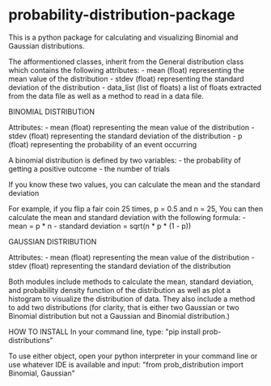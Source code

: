 # probability-distribution-package
This is a python package for calculating and visualizing Binomial and Gaussian distributions.

The afformentioned classes, inherit from the General distribution class which contains the following attributes: - mean (float) representing the mean value of the distribution - stdev (float) representing the standard deviation of the distribution - data_list (list of floats) a list of floats extracted from the data file as well as a method to read in a data file.

BINOMIAL DISTRIBUTION

Attributes: - mean (float) representing the mean value of the distribution - stdev (float) representing the standard deviation of the distribution - p (float) representing the probability of an event occurring

A binomial distribution is defined by two variables: - the probability of getting a positive outcome - the number of trials

If you know these two values, you can calculate the mean and the standard deviation

For example, if you flip a fair coin 25 times, p = 0.5 and n = 25, You can then calculate the mean and standard deviation with the following formula: - mean = p * n - standard deviation = sqrt(n * p * (1 - p))

GAUSSIAN DISTRIBUTION

Attributes: - mean (float) representing the mean value of the distribution - stdev (float) representing the standard deviation of the distribution

Both modules include methods to calculate the mean, standard deviation, and probability density function of the distribution as well as plot a histogram to visualize the distribution of data. They also include a method to add two distributions (for clarity, that is either two Gaussian or two Binomial distribution but not a Gaussian and Binomial distribution.)

HOW TO INSTALL In your command line, type: "pip install prob-distributions"

To use either object, open your python interpreter in your command line or use whatever IDE is available and input: "from prob_distribution import Binomial, Gaussian"
